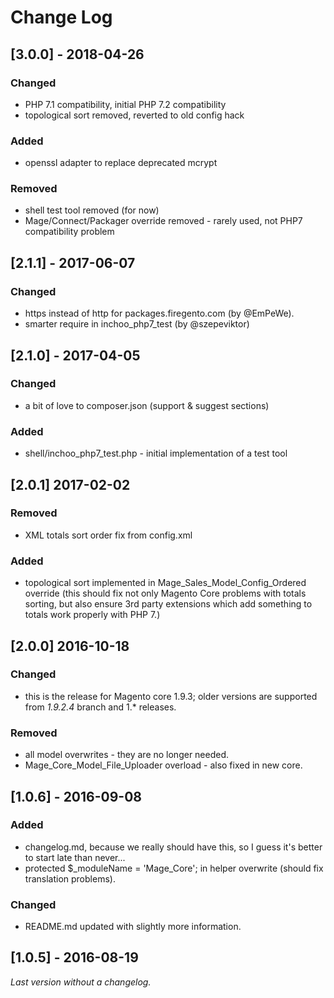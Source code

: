 # Change Log

## [3.0.0] - 2018-04-26
### Changed
- PHP 7.1 compatibility, initial PHP 7.2 compatibility
- topological sort removed, reverted to old config hack

### Added
- openssl adapter to replace deprecated mcrypt 

### Removed
- shell test tool removed (for now)
- Mage/Connect/Packager override removed - rarely used, not PHP7 compatibility problem

## [2.1.1] - 2017-06-07
### Changed
- https instead of http for packages.firegento.com (by @EmPeWe).
- smarter require in inchoo_php7_test (by @szepeviktor)

## [2.1.0] - 2017-04-05
### Changed
- a bit of love to composer.json (support & suggest sections)

### Added
- shell/inchoo_php7_test.php - initial implementation of a test tool 

## [2.0.1] 2017-02-02
### Removed
- XML totals sort order fix from config.xml

### Added
- topological sort implemented in Mage_Sales_Model_Config_Ordered override (this should fix not only Magento Core problems with totals sorting, but also ensure 3rd party extensions which add something to totals work properly with PHP 7.)

## [2.0.0] 2016-10-18
### Changed
- this is the release for Magento core 1.9.3; older versions are supported from _1.9.2.4_ branch and 1.* releases.

### Removed
- all model overwrites - they are no longer needed.
- Mage_Core_Model_File_Uploader overload - also fixed in new core.

## [1.0.6] - 2016-09-08
### Added
- changelog.md, because we really should have this, so I guess it's better to start late than never...
- protected $_moduleName = 'Mage_Core'; in helper overwrite (should fix translation problems).

### Changed
- README.md updated with slightly more information.

## [1.0.5] - 2016-08-19
_Last version without a changelog._
